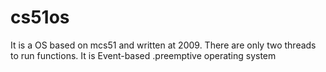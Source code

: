 # cs51os
It is a OS based on mcs51 and written at 2009. There are  only two threads to run functions. It is Event-based .preemptive operating system
